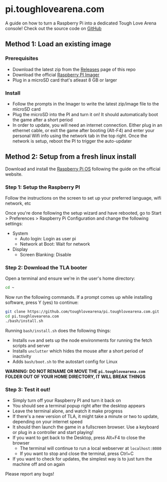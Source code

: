# pi.toughlovearena.com

A guide on how to turn a Raspberry Pi into a dedicated Tough Love Arena console! Check out the source code on [GitHub](https://github.com/toughlovearena/pi.toughlovearena.com)

## Method 1: Load an existing image

### Prerequisites

- Download the latest zip from the [Releases](https://github.com/toughlovearena/pi.toughlovearena.com/releases) page of this repo
- Download the official [Raspberry PI Imager](https://www.raspberrypi.org/software/)
- Plug in a microSD card that's atleast 8 GB or larger

### Install

- Follow the prompts in the Imager to write the latest zip/image file to the microSD card
- Plug the microSD into the PI and turn it on! It should automatically boot the game after a short period
- In order to update, you will need an internet connection. Either plug in an ethernet cable, or exit the game after booting (Alt-F4) and enter your personal Wifi info using the network tab in the top right. Once the network is setup, reboot the PI to trigger the auto-updater

## Method 2: Setup from a fresh linux install

Download and install the [Raspberry Pi OS](https://www.raspberrypi.org/software/operating-systems/#raspberry-pi-os-32-bit) following the guide on the official website.

### Step 1: Setup the Raspberry PI

Follow the instructions on the screen to set up your preferred language, wifi network, etc

Once you're done following the setup wizard and have rebooted, go to Start > Preferences > Raspberry Pi Configuration and change the following settings:

- System
  - Auto login: Login as user pi
  - Network at Boot: Wait for network
- Display
  - Screen Blanking: Disable

### Step 2: Download the TLA booter

Open a terminal and ensure we're in the user's home directory:

```bash
cd ~
```

Now run the following commands. If a prompt comes up while installing software, press Y (yes) to continue:

```bash
git clone https://github.com/toughlovearena/pi.toughlovearena.com.git
cd pi.toughlovearena.com
./bash/install.sh
```

Running `bash/install.sh` does the following things:

- Installs `nvm` and sets up the node environments for running the fetch scripts and server
- Installs `unclutter` which hides the mouse after a short period of inactivity
- Adds `bash/boot.sh` to the autostart config for Linux

**WARNING: DO NOT RENAME OR MOVE THE `pi.toughlovearena.com` FOLDER OUT OF YOUR HOME DIRECTORY, IT WILL BREAK THINGS**

### Step 3: Test it out!

- Simply turn off your Raspberry PI and turn it back on
- You should see a terminal popup right after the desktop appears
- Leave the terminal alone, and watch it make progress
- If there's a new version of TLA, it might take a minute or two to update, depending on your internet speed
- It should then launch the game in a fullscreen browser. Use a keyboard or plug in a controller and start playing!
- If you want to get back to the Desktop, press Alt+F4 to close the browser
  - The terminal will continue to run a local webserver at `localhost:8080`
  - If you want to stop and close the terminal, press Ctrl+C
- If you want to check for updates, the simplest way is to just turn the machine off and on again

Please report any bugs!
